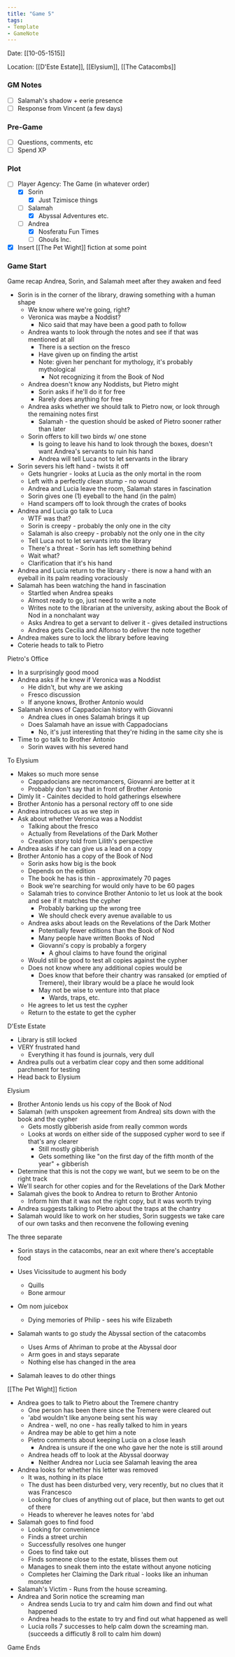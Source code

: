```yaml
---
title: "Game 5"
tags:
- Template
- GameNote
---
```


Date: [[10-05-1515]]

Location: [[D'Este Estate]], [[Elysium]], [[The Catacombs]]

### GM Notes
- [ ] Salamah's shadow + eerie presence
- [ ] Response from Vincent (a few days)

### Pre-Game
- [ ] Questions, comments, etc
- [ ] Spend XP

### Plot
- [ ] Player Agency: The Game (in whatever order)
	- [x] Sorin
		- [x] Just Tzimisce things
	- [ ] Salamah
		- [x] Abyssal Adventures etc.
	- [ ] Andrea
		- [x] Nosferatu Fun Times
		- [ ] Ghouls Inc.

- [x] Insert [[The Pet Wight]] fiction at some point

### Game Start

Game recap
Andrea, Sorin, and Salamah meet after they awaken and feed
- Sorin is in the corner of the library, drawing something with a human shape
	- We know where we're going, right?
	- Veronica was maybe a Noddist?
		- Nico said that may have been a good path to follow
	- Andrea wants to look through the notes and see if that was mentioned at all
		- There is a section on the fresco
		- Have given up on finding the artist
		- Note: given her penchant for mythology, it's probably mythological
			- Not recognizing it from the Book of Nod
	- Andrea doesn't know any Noddists, but Pietro might
		- Sorin asks if he'll do it for free
		- Rarely does anything for free
	- Andrea asks whether we should talk to Pietro now, or look through the remaining notes first
		- Salamah - the question should be asked of Pietro sooner rather than later
	- Sorin offers to kill two birds w/ one stone
		- Is going to leave his hand to look through the boxes, doesn't want Andrea's servants to ruin his hand
		- Andrea will tell Luca not to let servants in the library
- Sorin severs his left hand - twists it off
	- Gets hungrier - looks at Lucia as the only mortal in the room
	- Left with a perfectly clean stump - no wound
	- Andrea and Lucia leave the room, Salamah stares in fascination
	- Sorin gives one (1) eyeball to the hand (in the palm)
	- Hand scampers off to look through the crates of books
- Andrea and Lucia go talk to Luca
	- WTF was that?
	- Sorin is creepy - probably the only one in the city
	- Salamah is also creepy - probably not the only one in the city
	- Tell Luca not to let servants into the library
	- There's a threat - Sorin has left something behind
	- Wait what?
	- Clarification that it's his hand
- Andrea and Lucia return to the library - there is now a hand with an eyeball in its palm reading voraciously
- Salamah has been watching the hand in fascination
	- Startled when Andrea speaks
	- Almost ready to go, just need to write a note
	- Writes note to the librarian at the university, asking about the Book of Nod in a nonchalant way
	- Asks Andrea to get a servant to deliver it - gives detailed instructions
	- Andrea gets Cecilia and Alfonso to deliver the note together
- Andrea makes sure to lock the library before leaving
- Coterie heads to talk to Pietro

Pietro's Office
- In a surprisingly good mood
- Andrea asks if he knew if Veronica was a Noddist
	- He didn't, but why are we asking
	- Fresco discussion
	- If anyone knows, Brother Antonio would
- Salamah knows of Cappadocian history with Giovanni
	- Andrea clues in ones Salamah brings it up
	- Does Salamah have an issue with Cappadocians
		- No, it's just interesting that they're hiding in the same city she is
- Time to go talk to Brother Antonio
	- Sorin waves with his severed hand

To Elysium
- Makes so much more sense
	- Cappadocians are necromancers, Giovanni are better at it
	- Probably don't say that in front of Brother Antonio
- Dimly lit - Cainites decided to hold gatherings elsewhere
- Brother Antonio has a personal rectory off to one side
- Andrea introduces us as we step in
- Ask about whether Veronica was a Noddist
	- Talking about the fresco
	- Actually from Revelations of the Dark Mother
	- Creation story told from Lilith's perspective
- Andrea asks if he can give us a lead on a copy
- Brother Antonio has a copy of the Book of Nod
	- Sorin asks how big is the book
	- Depends on the edition
	- The book he has is thin - approximately 70 pages
	- Book we're searching for would only have to be 60 pages
	- Salamah tries to convince Brother Antonio to let us look at the book and see if it matches the cypher
		- Probably barking up the wrong tree
		- We should check every avenue available to us
	- Andrea asks about leads on the Revelations of the Dark Mother
		- Potentially fewer editions than the Book of Nod
		- Many people have written Books of Nod
		- Giovanni's copy is probably a forgery
			- A ghoul claims to have found the original
	- Would still be good to test all copies against the cypher
	- Does not know where any additional copies would be
		- Does know that before their chantry was ransaked (or emptied of Tremere), their library would be a place he would look
		- May not be wise to venture into that place
			- Wards, traps, etc.
	- He agrees to let us test the cypher
	- Return to the estate to get the cypher

D'Este Estate
- Library is still locked
- VERY frustrated hand
	- Everything it has found is journals, very dull
- Andrea pulls out a verbatim clear copy and then some additional parchment for testing
- Head back to Elysium

Elysium
- Brother Antonio lends us his copy of the Book of Nod
- Salamah (with unspoken agreement from Andrea) sits down with the book and the cypher
	- Gets mostly gibberish aside from really common words
	- Looks at words on either side of the supposed cypher word to see if that's any clearer
		- Still mostly gibberish
		- Gets something like "on the first day of the fifth month of the year" + gibberish
- Determine that this is not the copy we want, but we seem to be on the right track
- We'll search for other copies and for the Revelations of the Dark Mother
- Salamah gives the book to Andrea to return to Brother Antonio
	- Inform him that it was not the right copy, but it was worth trying
- Andrea suggests talking to Pietro about the traps at the chantry
- Salamah would like to work on her studies, Sorin suggests we take care of our own tasks and then reconvene the following evening

The three separate
- Sorin stays in the catacombs, near an exit where there's acceptable food
- Uses Vicissitude to augment his body
	- Quills
	- Bone armour
- Om nom juicebox
	- Dying memories of Philip - sees his wife Elizabeth

- Salamah wants to go study the Abyssal section of the catacombs
	- Uses Arms of Ahriman to probe at the Abyssal door
	- Arm goes in and stays separate
	- Nothing else has changed in the area
- Salamah leaves to do other things

[[The Pet Wight]] fiction

- Andrea goes to talk to Pietro about the Tremere chantry
	- One person has been there since the Tremere were cleared out
	- 'abd wouldn't like anyone being sent his way
	- Andrea - well, no one - has really talked to him in years
	- Andrea may be able to get him a note
	- Pietro comments about keeping Lucia on a close leash
		- Andrea is unsure if the one who gave her the note is still around
	- Andrea heads off to look at the Abyssal doorway
		- Neither Andrea nor Lucia see Salamah leaving the area
- Andrea looks for whether his letter was removed
	- It was, nothing in its place
	- The dust has been disturbed very, very recently, but no clues that it was Francesco
	- Looking for clues of anything out of place, but then wants to get out of there
	- Heads to wherever he leaves notes for 'abd
- Salamah goes to find food
	- Looking for convenience
	- Finds a street urchin
	- Successfully resolves one hunger
	- Goes to find take out
	- Finds someone close to the estate, blisses them out
	- Manages to sneak them into the estate without anyone noticing
	- Completes her Claiming the Dark ritual - looks like an inhuman monster
- Salamah's Victim - Runs from the house screaming.
- Andrea and Sorin notice the screaming man
	- Andrea sends Lucia to try and calm him down and find out what happened
	- Andrea heads to the estate to try and find out what happened as well
	- Lucia rolls 7 successes to help calm down the screaming man. (succeeds a difficutly 8 roll to calm him down)

Game Ends